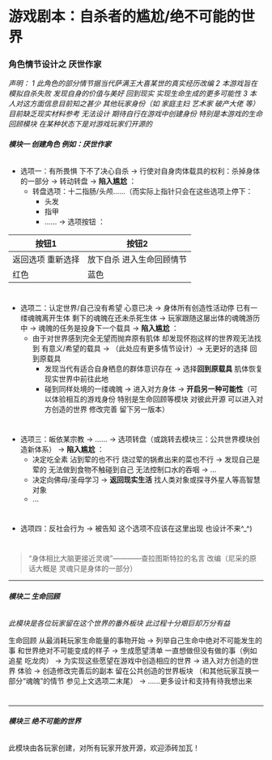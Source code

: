 # 游戏剧本：自杀者的尴尬/绝不可能的世界
### 角色情节设计之 厌世作家


*声明：
1 此角色的部分情节据当代萨满王大喜某世的真实经历改编 
2 本游戏旨在模拟自杀失败 发现自身的价值与美好 回到现实 实现生命生成的更多可能性
3 本人对这方面信息目前知之甚少 其他玩家身份（如 家庭主妇 艺术家 破产大佬 等）目前缺乏现实材料参考 无法设计 期待自行在游戏中创建身份 特别是本游戏的生命回顾模块 在某种状态下是对游戏玩家们开源的*


###### **模块一   创建角色 例如：厌世作家**

- 选项一：有所畏惧 下不了决心自杀 → 行使对自身肉体载具的权利：杀掉身体的一部分 →  转动转盘 → **陷入尴尬** ：
  - 转盘选项：十二指肠/头颅......（而实际上指针只会在这些选项上停下：
    - 头发
    - 指甲
    - ......
 → 选项按钮 ：

| 按钮1 | 按钮2 | 
| ------ | ------ | 
|返回选项 重新选择|放下自杀 进入生命回顾情节|
|红色|蓝色|
#
- 选项二：认定世界/自己没有希望 心意已决 → 身体所有创造性活动停 已有一缕魂魄离开生体 剩下的魂魄在还未杀死生体 → 玩家跟随这屡出体的魂魄游历中  → 魂魄的任务是投身下一个载具 →  **陷入尴尬** ：
  - 由于对世界感到完全无望而抛弃原有肌体 却发现怀抱这样的世界观无法找到 有意义/希望的载具  → （此处应有更多情节设计）→ 无更好的选择 回到原载具
    - 发现当代有适合自身栖息的群体意识存在 → 选择**回到原载具** 肌体恢复 现实世界中前往此地
    - 碰到同样处境的一缕魂魄 → 进入对方身体  → **开启另一种可能性**（可以体验相互的游戏身份 特别是生命回顾等模块 对彼此开源 可以进入对方创造的世界 修改完善 留下另一版本）
#
- 选项三：皈依某宗教 → ...... → 选项转盘（或跳转去模块三：公共世界模块创造新体系）  → **陷入尴尬** ：
    - 决定吃全素 沾到荤的也不行 烧过荤的锅煮出来的菜也不行 → 发现自己是荤的 无法做到食物不触碰到自己 无法控制口水的吞咽 → ...
    - 决定向佛母/圣母学习 → **返回现实生活** 找人类对象或探寻外星人等高智慧对象
    - ...
#
- 选项四：反社会行为 → 被告知 这个选项不应该在这里出现 也设计不来^_^)

#



> “身体相比大脑更接近灵魂”————查拉图斯特拉的名言 改编（尼采的原话大概是 灵魂只是身体的一部分）
***
###### **模块二     生命回顾** 
*此模块是各位玩家留在这个世界的番外板块  此过程十分艰巨却万分有益*

生命回顾 从最消耗玩家生命能量的事物开始 → 列举自己生命中绝对不可能发生的事 和世界绝对不可能变成的样子 → 生成愿望清单 一直想做但没有做的事（例如 追星 吃龙肉） → 为实现这些愿望在游戏中创造相应的世界 → 进入对方创造的世界 体验 → 创造修改完善后的副本 留在公共创造的世界板块  （和其他玩家互换一部分“魂魄”的情节 参见上文选项二末尾） → ......更多设计和支持有待我想出来 
#

***
###### **模块三     绝不可能的世界** 

此模块由各玩家创建，对所有玩家开放开源，欢迎添砖加瓦！


